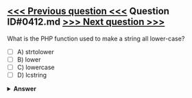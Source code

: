 [<<< Previous question <<<](0411.md)   Question ID#0412.md   [>>> Next question >>>](0413.md)
---

What is the PHP function used to make a string all lower-case?

- [ ] A) strtolower
- [ ] B) lower
- [ ] C) lowercase
- [ ] D) lcstring

<details><summary><b>Answer</b></summary>
<p>
  Answer: <strong>A</strong>
</p>
</details>
